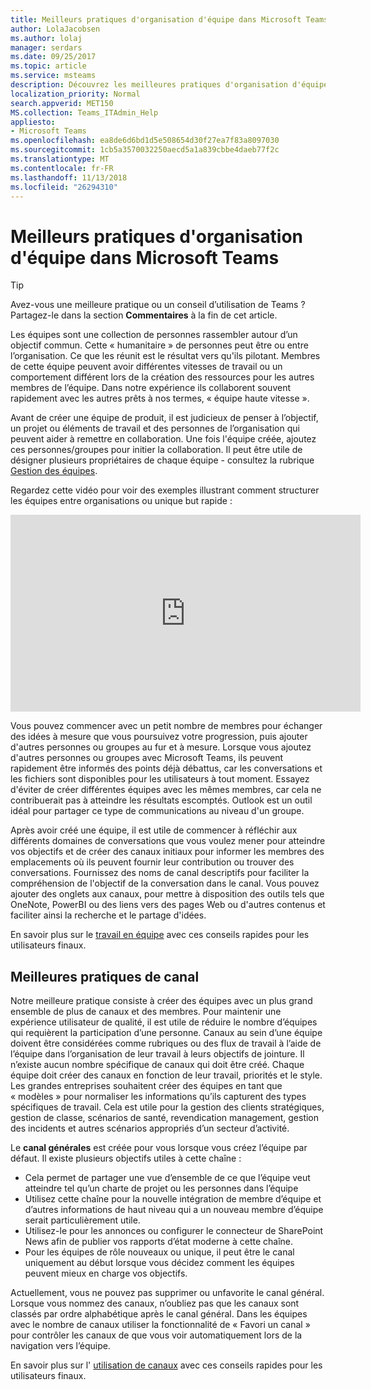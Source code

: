 ```yaml
---
title: Meilleurs pratiques d'organisation d'équipe dans Microsoft Teams
author: LolaJacobsen
ms.author: lolaj
manager: serdars
ms.date: 09/25/2017
ms.topic: article
ms.service: msteams
description: Découvrez les meilleures pratiques d'organisation d'équipe dans Microsoft Teams pour répondre aux besoins de votre organisation.
localization_priority: Normal
search.appverid: MET150
MS.collection: Teams_ITAdmin_Help
appliesto:
- Microsoft Teams
ms.openlocfilehash: ea8de6d6bd1d5e508654d30f27ea7f83a8097030
ms.sourcegitcommit: 1cb5a3570032250aecd5a1a839cbbe4daeb77f2c
ms.translationtype: MT
ms.contentlocale: fr-FR
ms.lasthandoff: 11/13/2018
ms.locfileid: "26294310"
---
```

<a name="best-practices-for-organizing-teams-in-microsoft-teams"></a>Meilleurs pratiques d'organisation d'équipe dans Microsoft Teams
======================================================

> [!TIP]
> Avez-vous une meilleure pratique ou un conseil d’utilisation de Teams ? Partagez-le dans la section **Commentaires** à la fin de cet article.

Les équipes sont une collection de personnes rassembler autour d’un objectif commun. Cette « humanitaire » de personnes peut être ou entre l’organisation.  Ce que les réunit est le résultat vers qu'ils pilotant. Membres de cette équipe peuvent avoir différentes vitesses de travail ou un comportement différent lors de la création des ressources pour les autres membres de l’équipe.  Dans notre expérience ils collaborent souvent rapidement avec les autres prêts à nos termes, « équipe haute vitesse ».  

Avant de créer une équipe de produit, il est judicieux de penser à l’objectif, un projet ou éléments de travail et des personnes de l’organisation qui peuvent aider à remettre en collaboration. Une fois l'équipe créée, ajoutez ces personnes/groupes pour initier la collaboration. Il peut être utile de désigner plusieurs propriétaires de chaque équipe - consultez la rubrique [Gestion des équipes](https://support.office.com/article/Teams-and-Channels-df38ae23-8f85-46d3-b071-cb11b9de5499).

Regardez cette vidéo pour voir des exemples illustrant comment structurer les équipes entre organisations ou unique but rapide :

<iframe width="560" height="315" src="https://www.youtube.com/embed/hjJWtoaRJeE?rel=0" frameborder="0" allow="autoplay; encrypted-media" allowfullscreen></iframe>

Vous pouvez commencer avec un petit nombre de membres pour échanger des idées à mesure que vous poursuivez votre progression, puis ajouter d'autres personnes ou groupes au fur et à mesure. Lorsque vous ajoutez d'autres personnes ou groupes avec Microsoft Teams, ils peuvent rapidement être informés des points déjà débattus, car les conversations et les fichiers sont disponibles pour les utilisateurs à tout moment. Essayez d'éviter de créer différentes équipes avec les mêmes membres, car cela ne contribuerait pas à atteindre les résultats escomptés. Outlook est un outil idéal pour partager ce type de communications au niveau d'un groupe.

Après avoir créé une équipe, il est utile de commencer à réfléchir aux différents domaines de conversations que vous voulez mener pour atteindre vos objectifs et de créer des canaux initiaux pour informer les membres des emplacements où ils peuvent fournir leur contribution ou trouver des conversations. Fournissez des noms de canal descriptifs pour faciliter la compréhension de l'objectif de la conversation dans le canal. Vous pouvez ajouter des onglets aux canaux, pour mettre à disposition des outils tels que OneNote, PowerBI ou des liens vers des pages Web ou d'autres contenus et faciliter ainsi la recherche et le partage d'idées.

En savoir plus sur le [travail en équipe](https://support.office.com/article/teams-and-channels-df38ae23-8f85-46d3-b071-cb11b9de5499#ID0EAABAAA=Work_in_teams) avec ces conseils rapides pour les utilisateurs finaux. 

<a name="channel-best-practices"></a>Meilleures pratiques de canal
----------------------

Notre meilleure pratique consiste à créer des équipes avec un plus grand ensemble de plus de canaux et des membres.  Pour maintenir une expérience utilisateur de qualité, il est utile de réduire le nombre d’équipes qui requièrent la participation d’une personne.  Canaux au sein d’une équipe doivent être considérées comme rubriques ou des flux de travail à l’aide de l’équipe dans l’organisation de leur travail à leurs objectifs de jointure.  Il n’existe aucun nombre spécifique de canaux qui doit être créé.  Chaque équipe doit créer des canaux en fonction de leur travail, priorités et le style.  Les grandes entreprises souhaitent créer des équipes en tant que « modèles » pour normaliser les informations qu’ils capturent des types spécifiques de travail.  Cela est utile pour la gestion des clients stratégiques, gestion de classe, scénarios de santé, revendication management, gestion des incidents et autres scénarios appropriés d’un secteur d’activité.   

Le **canal générales** est créée pour vous lorsque vous créez l’équipe par défaut. Il existe plusieurs objectifs utiles à cette chaîne :

-  Cela permet de partager une vue d’ensemble de ce que l’équipe veut atteindre tel qu’un charte de projet ou les personnes dans l’équipe 
-  Utilisez cette chaîne pour la nouvelle intégration de membre d’équipe et d’autres informations de haut niveau qui a un nouveau membre d’équipe serait particulièrement utile. 
-  Utilisez-le pour les annonces ou configurer le connecteur de SharePoint News afin de publier vos rapports d’état moderne à cette chaîne.  
-  Pour les équipes de rôle nouveaux ou unique, il peut être le canal uniquement au début lorsque vous décidez comment les équipes peuvent mieux en charge vos objectifs.

Actuellement, vous ne pouvez pas supprimer ou unfavorite le canal général. Lorsque vous nommez des canaux, n’oubliez pas que les canaux sont classés par ordre alphabétique après le canal général.  Dans les équipes avec le nombre de canaux utiliser la fonctionnalité de « Favori un canal » pour contrôler les canaux de que vous voir automatiquement lors de la navigation vers l’équipe. 

En savoir plus sur l' [utilisation de canaux](https://support.office.com/article/teams-and-channels-df38ae23-8f85-46d3-b071-cb11b9de5499#ID0EAABAAA=Work_in_channels) avec ces conseils rapides pour les utilisateurs finaux. 



